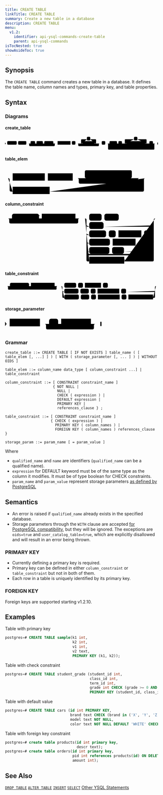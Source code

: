 ```yaml
---
title: CREATE TABLE
linkTitle: CREATE TABLE
summary: Create a new table in a database
description: CREATE TABLE
menu:
  v1.2:
    identifier: api-ysql-commands-create-table
    parent: api-ysql-commands
isTocNested: true
showAsideToc: true
---
```


## Synopsis
The `CREATE TABLE` command creates a new table in a database. It defines the table name, column names and types, primary key, and table properties.

## Syntax

### Diagrams

#### create_table
<svg class="rrdiagram" version="1.1" xmlns:xlink="http://www.w3.org/1999/xlink" xmlns="http://www.w3.org/2000/svg" width="1080" height="100" viewbox="0 0 1080 100"><path class="connector" d="M0 52h15m67 0h10m58 0h30m32 0h10m45 0h10m64 0h20m-196 0q5 0 5 5v8q0 5 5 5h171q5 0 5-5v-8q0-5 5-5m5 0h10m91 0h10m25 0h50m-5 0q-5 0-5-5v-20q0-5 5-5h36m24 0h36q5 0 5 5v20q0 5-5 5m-5 0h40m-161 0q5 0 5 5v8q0 5 5 5h136q5 0 5-5v-8q0-5 5-5m5 0h10m25 0h30m53 0h10m25 0h30m-5 0q-5 0-5-5v-20q0-5 5-5h60m24 0h60q5 0 5 5v20q0 5-5 5m-5 0h30m25 0h20m-337 25q0 5 5 5h5m78 0h10m51 0h173q5 0 5-5m-332-25q5 0 5 5v33q0 5 5 5h317q5 0 5-5v-33q0-5 5-5m5 0h15"/><polygon points="0,59 5,52 0,45" style="fill:black;stroke-width:0"/><rect class="literal" x="15" y="35" width="67" height="25" rx="7"/><text class="text" x="25" y="52">CREATE</text><rect class="literal" x="92" y="35" width="58" height="25" rx="7"/><text class="text" x="102" y="52">TABLE</text><rect class="literal" x="180" y="35" width="32" height="25" rx="7"/><text class="text" x="190" y="52">IF</text><rect class="literal" x="222" y="35" width="45" height="25" rx="7"/><text class="text" x="232" y="52">NOT</text><rect class="literal" x="277" y="35" width="64" height="25" rx="7"/><text class="text" x="287" y="52">EXISTS</text><a xlink:href="../../grammar_diagrams#table-name"><rect class="rule" x="371" y="35" width="91" height="25"/><text class="text" x="381" y="52">table_name</text></a><rect class="literal" x="472" y="35" width="25" height="25" rx="7"/><text class="text" x="482" y="52">(</text><rect class="literal" x="578" y="5" width="24" height="25" rx="7"/><text class="text" x="588" y="22">,</text><a xlink:href="../../grammar_diagrams#table-elem"><rect class="rule" x="547" y="35" width="86" height="25"/><text class="text" x="557" y="52">table_elem</text></a><rect class="literal" x="683" y="35" width="25" height="25" rx="7"/><text class="text" x="693" y="52">)</text><rect class="literal" x="738" y="35" width="53" height="25" rx="7"/><text class="text" x="748" y="52">WITH</text><rect class="literal" x="801" y="35" width="25" height="25" rx="7"/><text class="text" x="811" y="52">(</text><rect class="literal" x="911" y="5" width="24" height="25" rx="7"/><text class="text" x="921" y="22">,</text><a xlink:href="../../grammar_diagrams#storage-parameter"><rect class="rule" x="856" y="35" width="134" height="25"/><text class="text" x="866" y="52">storage_parameter</text></a><rect class="literal" x="1020" y="35" width="25" height="25" rx="7"/><text class="text" x="1030" y="52">)</text><rect class="literal" x="738" y="65" width="78" height="25" rx="7"/><text class="text" x="748" y="82">WITHOUT</text><rect class="literal" x="826" y="65" width="51" height="25" rx="7"/><text class="text" x="836" y="82">OIDS</text><polygon points="1076,59 1080,59 1080,45 1076,45" style="fill:black;stroke-width:0"/></svg>

#### table_elem
<svg class="rrdiagram" version="1.1" xmlns:xlink="http://www.w3.org/1999/xlink" xmlns="http://www.w3.org/2000/svg" width="473" height="93" viewbox="0 0 473 93"><path class="connector" d="M0 36h25m106 0h10m82 0h50m-5 0q-5 0-5-5v-16q0-5 5-5h145q5 0 5 5v16q0 5-5 5m-5 0h40m-210 0q5 0 5 5v8q0 5 5 5h185q5 0 5-5v-8q0-5 5-5m5 0h20m-458 0q5 0 5 5v34q0 5 5 5h5m122 0h306q5 0 5-5v-34q0-5 5-5m5 0h5"/><a xlink:href="../../grammar_diagrams#column-name"><rect class="rule" x="25" y="20" width="106" height="24"/><text class="text" x="35" y="36">column_name</text></a><a xlink:href="../../grammar_diagrams#data-type"><rect class="rule" x="141" y="20" width="82" height="24"/><text class="text" x="151" y="36">data_type</text></a><a xlink:href="../../grammar_diagrams#column-constraint"><rect class="rule" x="273" y="20" width="135" height="24"/><text class="text" x="283" y="36">column_constraint</text></a><a xlink:href="../../grammar_diagrams#table-constraint"><rect class="rule" x="25" y="64" width="122" height="24"/><text class="text" x="35" y="80">table_constraint</text></a></svg>

#### column_constraint
<svg class="rrdiagram" version="1.1" xmlns:xlink="http://www.w3.org/1999/xlink" xmlns="http://www.w3.org/2000/svg" width="554" height="190" viewbox="0 0 554 190"><path class="connector" d="M0 22h25m98 0h10m122 0h20m-265 0q5 0 5 5v8q0 5 5 5h240q5 0 5-5v-8q0-5 5-5m5 0h30m45 0h10m52 0h137m-254 25q0 5 5 5h5m52 0h177q5 0 5-5m-244 30q0 5 5 5h5m61 0h10m25 0h10m83 0h10m25 0h5q5 0 5-5m-244 30q0 5 5 5h5m75 0h10m83 0h61q5 0 5-5m-244 30q0 5 5 5h5m73 0h10m43 0h103q5 0 5-5m-244 13q0 5 5 5h234q5 0 5-5m-249-128q5 0 5 5v145q0 5 5 5h5m127 0h102q5 0 5-5v-145q0-5 5-5m5 0h5"/><rect class="literal" x="25" y="5" width="98" height="25" rx="7"/><text class="text" x="35" y="22">CONSTRAINT</text><a xlink:href="../../grammar_diagrams#constraint-name"><rect class="rule" x="133" y="5" width="122" height="25"/><text class="text" x="143" y="22">constraint_name</text></a><rect class="literal" x="305" y="5" width="45" height="25" rx="7"/><text class="text" x="315" y="22">NOT</text><rect class="literal" x="360" y="5" width="52" height="25" rx="7"/><text class="text" x="370" y="22">NULL</text><rect class="literal" x="305" y="35" width="52" height="25" rx="7"/><text class="text" x="315" y="52">NULL</text><rect class="literal" x="305" y="65" width="61" height="25" rx="7"/><text class="text" x="315" y="82">CHECK</text><rect class="literal" x="376" y="65" width="25" height="25" rx="7"/><text class="text" x="386" y="82">(</text><a xlink:href="../../grammar_diagrams#expression"><rect class="rule" x="411" y="65" width="83" height="25"/><text class="text" x="421" y="82">expression</text></a><rect class="literal" x="504" y="65" width="25" height="25" rx="7"/><text class="text" x="514" y="82">)</text><rect class="literal" x="305" y="95" width="75" height="25" rx="7"/><text class="text" x="315" y="112">DEFAULT</text><a xlink:href="../../grammar_diagrams#expression"><rect class="rule" x="390" y="95" width="83" height="25"/><text class="text" x="400" y="112">expression</text></a><rect class="literal" x="305" y="125" width="73" height="25" rx="7"/><text class="text" x="315" y="142">PRIMARY</text><rect class="literal" x="388" y="125" width="43" height="25" rx="7"/><text class="text" x="398" y="142">KEY</text><a xlink:href="../../grammar_diagrams#references-clause"><rect class="rule" x="305" y="160" width="127" height="25"/><text class="text" x="315" y="177">references_clause</text></a></svg>

#### table_constraint
<svg class="rrdiagram" version="1.1" xmlns:xlink="http://www.w3.org/1999/xlink" xmlns="http://www.w3.org/2000/svg" width="787" height="95" viewbox="0 0 787 95"><path class="connector" d="M0 22h25m98 0h10m122 0h20m-265 0q5 0 5 5v8q0 5 5 5h240q5 0 5-5v-8q0-5 5-5m5 0h30m61 0h10m25 0h10m83 0h10m25 0h253m-487 25q0 5 5 5h5m73 0h10m43 0h10m25 0h10m112 0h10m25 0h144q5 0 5-5m-482-25q5 0 5 5v50q0 5 5 5h5m75 0h10m43 0h10m25 0h10m112 0h10m25 0h10m127 0h5q5 0 5-5v-50q0-5 5-5m5 0h5"/><rect class="literal" x="25" y="5" width="98" height="25" rx="7"/><text class="text" x="35" y="22">CONSTRAINT</text><a xlink:href="../../grammar_diagrams#constraint-name"><rect class="rule" x="133" y="5" width="122" height="25"/><text class="text" x="143" y="22">constraint_name</text></a><rect class="literal" x="305" y="5" width="61" height="25" rx="7"/><text class="text" x="315" y="22">CHECK</text><rect class="literal" x="376" y="5" width="25" height="25" rx="7"/><text class="text" x="386" y="22">(</text><a xlink:href="../../grammar_diagrams#expression"><rect class="rule" x="411" y="5" width="83" height="25"/><text class="text" x="421" y="22">expression</text></a><rect class="literal" x="504" y="5" width="25" height="25" rx="7"/><text class="text" x="514" y="22">)</text><rect class="literal" x="305" y="35" width="73" height="25" rx="7"/><text class="text" x="315" y="52">PRIMARY</text><rect class="literal" x="388" y="35" width="43" height="25" rx="7"/><text class="text" x="398" y="52">KEY</text><rect class="literal" x="441" y="35" width="25" height="25" rx="7"/><text class="text" x="451" y="52">(</text><a xlink:href="../../grammar_diagrams#column-names"><rect class="rule" x="476" y="35" width="112" height="25"/><text class="text" x="486" y="52">column_names</text></a><rect class="literal" x="598" y="35" width="25" height="25" rx="7"/><text class="text" x="608" y="52">)</text><rect class="literal" x="305" y="65" width="75" height="25" rx="7"/><text class="text" x="315" y="82">FOREIGN</text><rect class="literal" x="390" y="65" width="43" height="25" rx="7"/><text class="text" x="400" y="82">KEY</text><rect class="literal" x="443" y="65" width="25" height="25" rx="7"/><text class="text" x="453" y="82">(</text><a xlink:href="../../grammar_diagrams#column-names"><rect class="rule" x="478" y="65" width="112" height="25"/><text class="text" x="488" y="82">column_names</text></a><rect class="literal" x="600" y="65" width="25" height="25" rx="7"/><text class="text" x="610" y="82">)</text><a xlink:href="../../grammar_diagrams#references-clause"><rect class="rule" x="635" y="65" width="127" height="25"/><text class="text" x="645" y="82">references_clause</text></a></svg>

#### storage_parameter
<svg class="rrdiagram" version="1.1" xmlns:xlink="http://www.w3.org/1999/xlink" xmlns="http://www.w3.org/2000/svg" width="318" height="50" viewbox="0 0 318 50"><path class="connector" d="M0 22h15m100 0h30m30 0h10m98 0h20m-173 0q5 0 5 5v8q0 5 5 5h148q5 0 5-5v-8q0-5 5-5m5 0h15"/><polygon points="0,29 5,22 0,15" style="fill:black;stroke-width:0"/><a xlink:href="../../grammar_diagrams#param-name"><rect class="rule" x="15" y="5" width="100" height="25"/><text class="text" x="25" y="22">param_name</text></a><rect class="literal" x="145" y="5" width="30" height="25" rx="7"/><text class="text" x="155" y="22">=</text><a xlink:href="../../grammar_diagrams#param-value"><rect class="rule" x="185" y="5" width="98" height="25"/><text class="text" x="195" y="22">param_value</text></a><polygon points="314,29 318,29 318,15 314,15" style="fill:black;stroke-width:0"/></svg>

### Grammar
```
create_table ::= CREATE TABLE [ IF NOT EXISTS ] table_name ( [ table_elem [, ...] ] ) [ WITH ( storage_parameter [, ... ] ) | WITHOUT OIDS ]

table_elem ::= column_name data_type [ column_constraint ...] | table_constraint

column_constraint ::= [ CONSTRAINT constraint_name ]
                      { NOT NULL |
                        NULL |
                        CHECK ( expression ) |
                        DEFAULT expression |
                        PRIMARY KEY | 
                        references_clause } ;

table_constraint ::= [ CONSTRAINT constraint_name ] 
                     { CHECK ( expression ) |
                       PRIMARY KEY ( column_names ) |
                       FOREIGN KEY ( column_names ) references_clause }

storage_param ::= param_name [ = param_value ]
```

Where

- `qualified_name` and `name` are identifiers (`qualified_name` can be a qualified name).
- `expression` for DEFAULT keyword must be of the same type as the column it modifies. It must be of type boolean for CHECK constraints.
- `param_name` and `param_value` represent storage parameters [as defined by PostgreSQL](https://www.postgresql.org/docs/11/sql-createtable.html#SQL-CREATETABLE-STORAGE-PARAMETERS)

## Semantics
- An error is raised if `qualified_name` already exists in the specified database.
- Storage parameters through the `WITH` clause are accepted [for PostgreSQL compatibility](https://www.postgresql.org/docs/11/sql-createtable.html#SQL-CREATETABLE-STORAGE-PARAMETERS), but they will be ignored. The exceptions are `oids=true` and `user_catalog_table=true`, which are explicitly disallowed and will result in an error being thrown.

### PRIMARY KEY
- Currently defining a primary key is required.
- Primary key can be defined in either `column_constraint` or `table_constraint` but not in both of them.
- Each row in a table is uniquely identified by its primary key. 

### FOREIGN KEY

Foreign keys are supported starting v1.2.10.

## Examples

Table with primary key

```sql
postgres=# CREATE TABLE sample(k1 int, 
                               k2 int, 
                               v1 int, 
                               v2 text, 
                               PRIMARY KEY (k1, k2));
```

Table with check constraint

```sql
postgres=# CREATE TABLE student_grade (student_id int, 
                                       class_id int, 
                                       term_id int, 
                                       grade int CHECK (grade >= 0 AND grade <= 10), 
                                       PRIMARY KEY (student_id, class_id, term_id));
```

Table with default value

```sql
postgres=# CREATE TABLE cars (id int PRIMARY KEY, 
                              brand text CHECK (brand in ('X', 'Y', 'Z')), 
                              model text NOT NULL, 
                              color text NOT NULL DEFAULT 'WHITE' CHECK (color in ('RED', 'WHITE', 'BLUE')));
```

Table with foreign key constraint

```sql
postgres=# create table products(id int primary key, 
                                 descr text);
postgres=# create table orders(id int primary key, 
                               pid int references products(id) ON DELETE CASCADE, 
                               amount int);
```

## See Also
[`DROP TABLE`](../ddl_drop_table)
[`ALTER TABLE`](../ddl_alter_table)
[`INSERT`](../dml_insert)
[`SELECT`](../dml_select)
[Other YSQL Statements](..)
